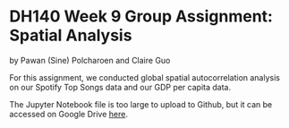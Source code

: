 # DH140 Week 9 Group Assignment: Spatial Analysis
by Pawan (Sine) Polcharoen and Claire Guo

For this assignment, we conducted global spatial autocorrelation analysis on our Spotify Top Songs data and our GDP per capita data.

The Jupyter Notebook file is too large to upload to Github, but it can be accessed on Google Drive [here](https://drive.google.com/file/d/1ZH75wofXEsOawuaqxws2yuBKXDUumGhn/view?usp=sharing).
